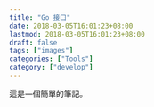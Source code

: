 ```yaml
---
title: "Go 接口"
date: 2018-03-05T16:01:23+08:00
lastmod: 2018-03-05T16:01:23+08:00
draft: false
tags: ["images"]
categories: ["Tools"]
category: ["develop"]
---
```


這是一個簡單的筆記。
